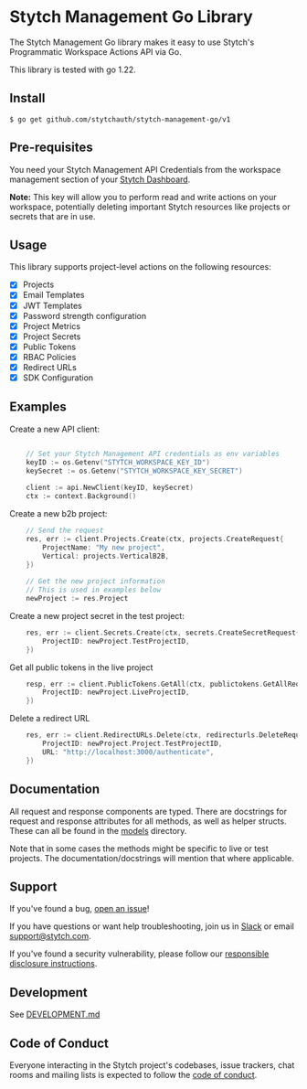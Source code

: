 # Stytch Management Go Library 

The Stytch Management Go library makes it easy to use Stytch's Programmatic Workspace Actions API via Go. 

This library is tested with go 1.22.

## Install

```
$ go get github.com/stytchauth/stytch-management-go/v1
```

## Pre-requisites

You need your Stytch Management API Credentials from the workspace management section of your [Stytch Dashboard](https://stytch.com/dashboard/settings/management-api).

**Note:** This key will allow you to perform read and write actions on your workspace,
potentially deleting important Stytch resources like projects or secrets that are in use.

## Usage

This library supports project-level actions on the following resources:

- [x] Projects
- [x] Email Templates
- [x] JWT Templates
- [x] Password strength configuration
- [x] Project Metrics
- [x] Project Secrets
- [x] Public Tokens
- [x] RBAC Policies
- [x] Redirect URLs
- [x] SDK Configuration

## Examples

Create a new API client:

```go

    // Set your Stytch Management API credentials as env variables
    keyID := os.Getenv("STYTCH_WORKSPACE_KEY_ID")
    keySecret := os.Getenv("STYTCH_WORKSPACE_KEY_SECRET")
    
    client := api.NewClient(keyID, keySecret)
    ctx := context.Background()

```

Create a new b2b project:

```go
    // Send the request
    res, err := client.Projects.Create(ctx, projects.CreateRequest{
        ProjectName: "My new project",
        Vertical: projects.VerticalB2B,
    })
    
    // Get the new project information
    // This is used in examples below
    newProject := res.Project
```

Create a new project secret in the test project:

```go
    res, err := client.Secrets.Create(ctx, secrets.CreateSecretRequest{
        ProjectID: newProject.TestProjectID,
    })
```

Get all public tokens in the live project

```go
    resp, err := client.PublicTokens.GetAll(ctx, publictokens.GetAllRequest{
        ProjectID: newProject.LiveProjectID,
    })
```

Delete a redirect URL

```go
    res, err := client.RedirectURLs.Delete(ctx, redirecturls.DeleteRequest{
        ProjectID: newProject.Project.TestProjectID,
        URL: "http://localhost:3000/authenticate",
    })
```

## Documentation

All request and response components are typed. There are docstrings for request and 
response attributes for all methods, as well as helper structs. 
These can all be found in the [models](./pkg/models) directory. 

Note that in some cases the methods might be specific to live or test projects. The 
documentation/docstrings will mention that where applicable.

## Support

If you've found a bug, [open an issue](https://github.com/stytchauth/stytch-management-go/issues/new)!

If you have questions or want help troubleshooting, join us in [Slack](https://stytch.com/docs/resources/support/overview) or email support@stytch.com.

If you've found a security vulnerability, please follow our [responsible disclosure instructions](https://stytch.com/docs/resources/security-and-trust/security#:~:text=Responsible%20disclosure%20program).

## Development

See [DEVELOPMENT.md](DEVELOPMENT.md)

## Code of Conduct

Everyone interacting in the Stytch project's codebases, issue trackers, chat rooms and mailing lists is expected to follow the [code of conduct](CODE_OF_CONDUCT.md).